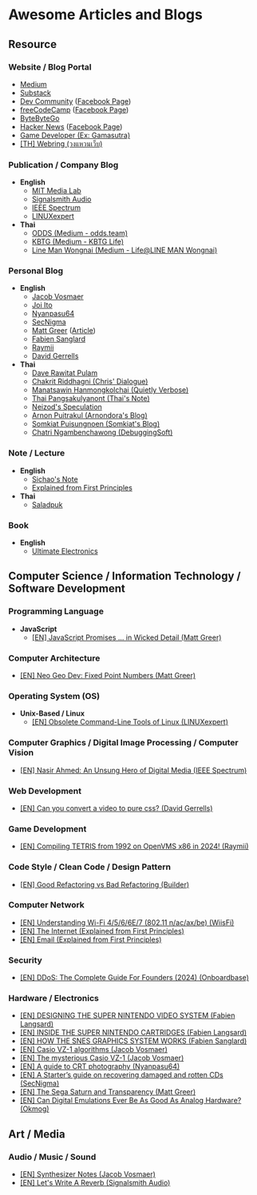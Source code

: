 # Awesome Articles and Blogs

## Resource

### Website / Blog Portal 
- [Medium](https://medium.com/)
- [Substack](https://substack.com/)
- [Dev Community](https://dev.to/) ([Facebook Page](https://www.facebook.com/thepracticaldev))
- [freeCodeCamp](https://www.freecodecamp.org/news) ([Facebook Page](https://www.facebook.com/freecodecamp))
- [ByteByteGo](https://blog.bytebytego.com/)
- [Hacker News](https://news.ycombinator.com/) ([Facebook Page](https://www.facebook.com/hn.hiren.news))
- [Game Developer (Ex: Gamasutra)](https://www.gamedeveloper.com/)
- [[TH] Webring (วงแหวนเว็บ)](https://webring.wonderful.software/)

### Publication / Company Blog
- **English**
  - [MIT Media Lab](https://blog.media.mit.edu)
  - [Signalsmith Audio](https://signalsmith-audio.co.uk/writing/)
  - [IEEE Spectrum](https://spectrum.ieee.org/)
  - [LINUXexpert](https://linuxexpert.org/)
- **Thai**
  - [ODDS (Medium - odds.team)](https://medium.com/odds-team?source=list-84e1e2001f4d--------0-------df0208188910---------------------)
  - [KBTG (Medium - KBTG Life)](https://medium.com/kbtg-life?source=list-84e1e2001f4d--------0-------e390b5311a9c---------------------)
  - [Line Man Wongnai (Medium - Life@LINE MAN Wongnai)](https://life.wongnai.com/?source=list-84e1e2001f4d--------0-------f46a4e18ddd4---------------------)

### Personal Blog
- **English**
  - [Jacob Vosmaer](https://blog.jacobvosmaer.nl/)
  - [Joi Ito](https://joi.ito.com/weblog)
  - [Nyanpasu64](https://nyanpasu64.gitlab.io/)
  - [SecNigma](https://secnigma.wordpress.com/)
  - [Matt Greer](https://mattgreer.dev/blog) ([Article](https://mattgreer.dev/articles))
  - [Fabien Sanglard](https://fabiensanglard.net/)
  - [Raymii](https://raymii.org/s/tags/all.html)
  - [David Gerrells](https://dgerrells.com/blog)
- **Thai**
  - [Dave Rawitat Pulam](https://rawitat.com/)
  - [Chakrit Riddhagni (Chris' Dialogue)](https://chrisza.me)
  - [Manatsawin Hanmongkolchai (Quietly Verbose)](https://blog.whs.in.th)
  - [Thai Pangsakulyanont (Thai's Note)](https://notes.dt.in.th)
  - [Neizod's Speculation](https://neizod.dev)
  - [Arnon Puitrakul (Arnondora's Blog)](https://arnondora.in.th)
  - [Somkiat Puisungnoen (Somkiat's Blog)](https://www.somkiat.cc)
  - [Chatri Ngambenchawong (DebuggingSoft)](https://naiwaen.debuggingsoft.com/)

### Note / Lecture
- **English**
  - [Sichao's Note](https://notes.shichao.io/)
  - [Explained from First Principles](https://explained-from-first-principles.com/)
- **Thai**
  - [Saladpuk](https://saladpuk.com/)

### Book
- **English**
  - [Ultimate Electronics](https://ultimateelectronicsbook.com/)

## Computer Science / Information Technology / Software Development

### Programming Language

- **JavaScript**
  - [[EN] JavaScript Promises ... in Wicked Detail (Matt Greer)](https://mattgreer.dev/articles/promises-in-wicked-detail/)

### Computer Architecture

- [[EN] Neo Geo Dev: Fixed Point Numbers (Matt Greer)](https://mattgreer.dev/blog/neo-geo-dev-fixed-point/?fbclid=IwY2xjawExPqNleHRuA2FlbQIxMQABHX-4raAf3mk3_sz8F23pVqaDm8kAt9TRwbDHGzWIsswZ1jhCSeXewowf-w_aem_SnzEDO9PSrqYNXzl1Pvkng)

### Operating System (OS)

- **Unix-Based / Linux**
  - [[EN] Obsolete Command-Line Tools of Linux (LINUXexpert)](https://linuxexpert.org/obsolete-command-line-tools-of-linux)

### Computer Graphics / Digital Image Processing / Computer Vision

- [[EN] Nasir Ahmed: An Unsung Hero of Digital Media (IEEE Spectrum)](https://spectrum.ieee.org/compression-algorithms?fbclid=IwY2xjawEybatleHRuA2FlbQIxMQABHRubWkYIccHX8MqPoRZuRqi_uAj8XF8v6g0-ZnV-19b9tsSPjAxFlg5bbg_aem_PYKOLof3tU5teX_QRB4p-Q)

### Web Development
- [[EN] Can you convert a video to pure css? (David Gerrells)](https://dgerrells.com/blog/can-you-convert-a-video-to-pure-css?fbclid=IwY2xjawE8YzJleHRuA2FlbQIxMQABHVIBKKTBZUa22AeFB2l6MBaH7XLcWAbQlfg7rLPu-ilivi_lRWWPT_HJtQ_aem_mBj8G8ImYaxq1yDaKv_CGw)

### Game Development

- [[EN] Compiling TETRIS from 1992 on OpenVMS x86 in 2024! (Raymii)](https://raymii.org/s/blog/Tetris_from_1992_on_OpenVMS_x86_in_2024.html?fbclid=IwZXh0bgNhZW0CMTAAAR3HPcy-yXzbEPDuFoWzJX48zmKfbDiNsN8wZwgWNEsrmrbK9vv5fqQt4k0_aem_YEfIZzxpCiSOrKlM57aRHQ)

### Code Style / Clean Code / Design Pattern

- [[EN] Good Refactoring vs Bad Refactoring (Builder)](https://www.builder.io/blog/good-vs-bad-refactoring?fbclid=IwZXh0bgNhZW0CMTEAAR12p3oHYB0WQpZLonrzc2wG9WOohWhj-jrGpI27xWFoHF0fQ1uJv5e14Oc_aem_TC5XVYZFrgl-VBB4nssTZQ)

### Computer Network

- [[EN] Understanding Wi-Fi 4/5/6/6E/7 (802.11 n/ac/ax/be) (WiisFi)](https://www.wiisfi.com/?fbclid=IwY2xjawEZWntleHRuA2FlbQIxMQABHWTfZwIQ5Ld_9jto-6GAYEFky2g7JOcsWnsbkmhsz0E3Ps8Hv3KLQnjPEQ_aem_xmPNMxB_K9DwcgP2VSsuIA#introduction)
- [[EN] The Internet (Explained from First Principles)](https://explained-from-first-principles.com/internet)
- [[EN] Email (Explained from First Principles)](https://explained-from-first-principles.com/email)

### Security 
- [[EN] DDoS: The Complete Guide For Founders (2024) (Onboardbase)](https://onboardbase.com/blog/ddos/?fbclid=IwZXh0bgNhZW0CMTEAAR3GdU7CA2QpRsfrQiTemuMQCRa43-UfRuKJVmqv3OBtgmIN1sIDhAmZ1LM_aem_adxnE5OUSWRfYtuy2aavgg)

### Hardware / Electronics

- [[EN] DESIGNING THE SUPER NINTENDO VIDEO SYSTEM (Fabien Langsard)](https://fabiensanglard.net/snes_video/index.html?fbclid=IwY2xjawEUxitleHRuA2FlbQIxMQABHRJSwfKR8g1ftJ6lz10Tf7zKMoLFxk3CcT7tL8eSQhu9TvilaewMK5zjFw_aem_AktPwBjMyHxVTE4Bhae_CQ)
- [[EN] INSIDE THE SUPER NINTENDO CARTRIDGES (Fabien Langsard)](https://fabiensanglard.net/snes_carts/)
- [[EN] HOW THE SNES GRAPHICS SYSTEM WORKS (Fabien Sanglard)](https://fabiensanglard.net/snes_ppus_how/?fbclid=IwY2xjawEybtFleHRuA2FlbQIxMQABHQeZgPR7e5Buwk2zJs0HMeAsG8Pw50sAOpuaRsg-ufYOQyw1uL2JFnJ4AQ_aem_Yt8vLGtJTlPDMaJdraaV9g)
- [[EN] Casio VZ-1 algorithms (Jacob Vosmaer)](https://blog.jacobvosmaer.nl/0029-vz-1-algorithms/?fbclid=IwY2xjawEh2PpleHRuA2FlbQIxMQABHWtNiDmhbfpqmDaFtdc5lzWewB6xTvW7xIHtHI9dOtfEEGHMk_oYkyEg_w_aem_C4daZ4X7JpGQMrorQw_3HQ)
- [[EN] The mysterious Casio VZ-1 (Jacob Vosmaer)](https://blog.jacobvosmaer.nl/0028-mysterious-vz-1)
- [[EN] A guide to CRT photography (Nyanpasu64)](https://nyanpasu64.gitlab.io/blog/crt-photography)
- [[EN] A Starter’s guide on recovering damaged and rotten CDs (SecNigma)](https://secnigma.wordpress.com/2022/05/08/a-guide-to-recovering-damaged-and-rotten-cds/?fbclid=IwY2xjawEwU5xleHRuA2FlbQIxMQABHcJinbeoCaZKBrVpjpxANipa7fV71dGl2E5gYgqInNbRckycie52Bqxtgg_aem_KiGTVN2e225sotTvXI3zlQ)
- [[EN] The Sega Saturn and Transparency (Matt Greer)](https://mattgreer.dev/articles/sega-saturn-and-transparency/)
- [[EN] Can Digital Emulations Ever Be As Good As Analog Hardware? (Okmog)](https://www.okmog.de/index.php/training/articles/can-digital-emulations-ever-be-as-good-as-analog-hardware?fbclid=IwZXh0bgNhZW0CMTEAAR0ySaNwvul3qU1yr9py70NuxKAzBVFpyQBmi4nnALuRo4SWVm79XQNlbqo_aem_GC4GN48ZV1vipBPKBT55-A)
  
## Art / Media

### Audio / Music / Sound
- [[EN] Synthesizer Notes (Jacob Vosmaer)](https://blog.jacobvosmaer.nl/0027-synth-notes/#vz1)
- [[EN] Let's Write A Reverb (Signalsmith Audio)](https://signalsmith-audio.co.uk/writing/2021/lets-write-a-reverb/?fbclid=IwZXh0bgNhZW0CMTEAAR01vLozXDEOy9CfPwK90G9_2c9FgaHmaDQEulN6I0-W_dqAtWSSqPYsZ_0_aem_s6mclMZzWypLVwqGldDM_A)
